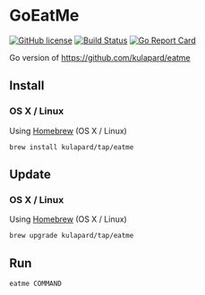 # GoEatMe

[![GitHub license](https://img.shields.io/badge/license-MIT-blue.svg)](https://github.com/kulapard/go-eatme/blob/master/LICENSE)
[![Build Status](https://github.com/kulapard/go-eatme/actions/workflows/release.yml/badge.svg)](https://github.com/kulapard/go-eatme/actions/workflows/release.yml)
[![Go Report Card](https://goreportcard.com/badge/github.com/kulapard/go-eatme)](https://goreportcard.com/report/github.com/kulapard/go-eatme)

Go version of https://github.com/kulapard/eatme

## Install ##
### OS X / Linux ###
Using [Homebrew](http://brew.sh/) (OS X / Linux)
```
brew install kulapard/tap/eatme
```

## Update ##
### OS X / Linux ###
Using [Homebrew](http://brew.sh/) (OS X / Linux)
```
brew upgrade kulapard/tap/eatme
```

## Run ##
```
eatme COMMAND
```


